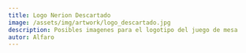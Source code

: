 ```yaml
---
title: Logo Nerion Descartado
image: /assets/img/artwork/logo_descartado.jpg
description: Posibles imagenes para el logotipo del juego de mesa
autor: Alfaro
---
```

